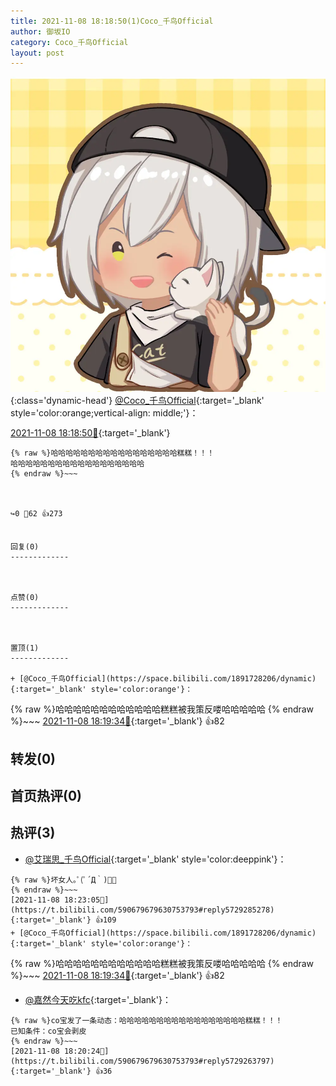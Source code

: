 ```yaml
---
title: 2021-11-08 18:18:50(1)Coco_千鸟Official
author: 御坂IO
category: Coco_千鸟Official
layout: post
---
```


![img](/images/85e485bc0dbd0cde4d15f24d7cffe9704618ad10.jpg){:class='dynamic-head'}
[@Coco_千鸟Official](https://space.bilibili.com/1891728206/dynamic){:target='_blank' style='color:orange;vertical-align: middle;'}：

[2021-11-08 18:18:50🔗](https://t.bilibili.com/590679679630753793){:target='_blank'}

~~~
{% raw %}哈哈哈哈哈哈哈哈哈哈哈哈哈哈哈哈哈糕糕！！！
哈哈哈哈哈哈哈哈哈哈哈哈哈哈哈哈哈哈
{% endraw %}~~~



↪️0 💬62 👍273


回复(0)
-------------



点赞(0)
-------------



置顶(1)
-------------

+ [@Coco_千鸟Official](https://space.bilibili.com/1891728206/dynamic){:target='_blank' style='color:orange'}：
~~~
{% raw %}哈哈哈哈哈哈哈哈哈哈哈哈糕糕被我策反喽哈哈哈哈哈
{% endraw %}~~~
[2021-11-08 18:19:34🔗](https://t.bilibili.com/590679679630753793#reply5729253653){:target='_blank'} 👍82


转发(0)
-------------



首页热评(0)
-------------



热评(3)
-------------

+ [@艾瑞思_千鸟Official](https://space.bilibili.com/1090010845/dynamic){:target='_blank' style='color:deeppink'}：
~~~
{% raw %}坏女人｡ﾟ(ﾟ´Д｀)ﾟ｡
{% endraw %}~~~
[2021-11-08 18:23:05🔗](https://t.bilibili.com/590679679630753793#reply5729285278){:target='_blank'} 👍109
+ [@Coco_千鸟Official](https://space.bilibili.com/1891728206/dynamic){:target='_blank' style='color:orange'}：
~~~
{% raw %}哈哈哈哈哈哈哈哈哈哈哈哈糕糕被我策反喽哈哈哈哈哈
{% endraw %}~~~
[2021-11-08 18:19:34🔗](https://t.bilibili.com/590679679630753793#reply5729253653){:target='_blank'} 👍82
+ [@嘉然今天吃kfc](https://space.bilibili.com/450061071/dynamic){:target='_blank'}：
~~~
{% raw %}co宝发了一条动态：哈哈哈哈哈哈哈哈哈哈哈哈哈哈哈哈哈糕糕！！！
已知条件：co宝会剥皮
{% endraw %}~~~
[2021-11-08 18:20:24🔗](https://t.bilibili.com/590679679630753793#reply5729263797){:target='_blank'} 👍36


